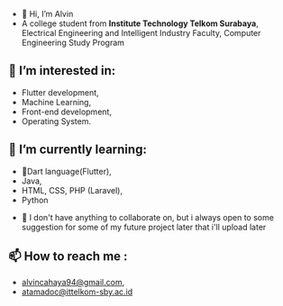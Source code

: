 - 👋 Hi, I’m Alvin
- A college student from **Institute Technology Telkom Surabaya**, Electrical Engineering and Intelligent Industry Faculty, Computer Engineering Study Program 
## 👀 I’m interested in:
* Flutter development,
* Machine Learning,
* Front-end development,
* Operating System.
## 🌱 I’m currently learning:
* 🎯Dart language(Flutter),
* Java,
* HTML, CSS, PHP (Laravel),
* Python

- 💞️ I don't have anything to collaborate on, but i always open to some suggestion for some of my future project later that i'll upload later
## 📫 How to reach me :
* alvincahaya94@gmail.com,
* atamadoc@ittelkom-sby.ac.id

<!---
A9T9C/A9T9C is a ✨ special ✨ repository because its `README.md` (this file) appears on your GitHub profile.
You can click the Preview link to take a look at your changes.
--->

